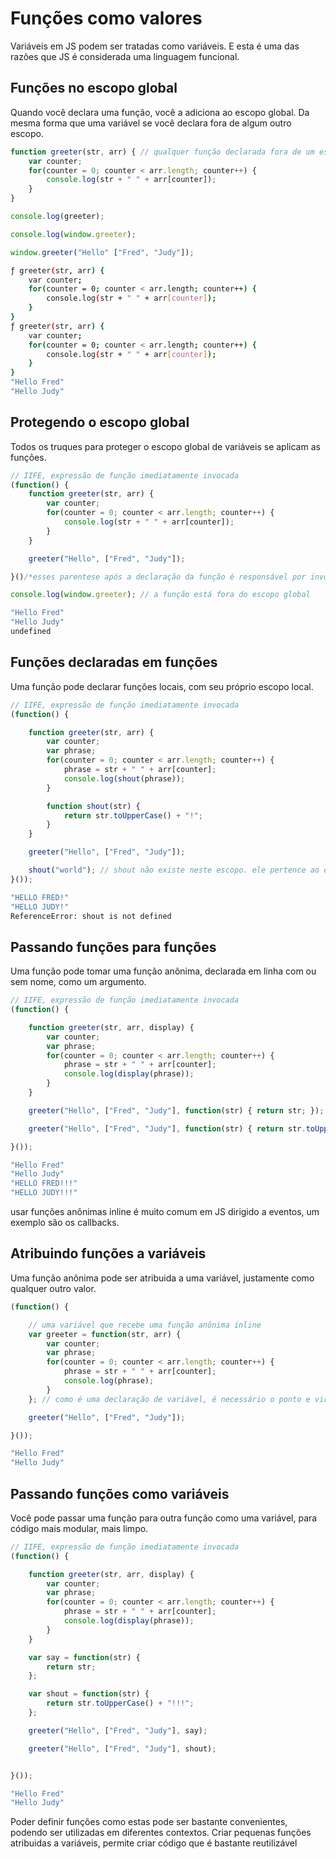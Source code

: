 Funções como valores
==================================

Variáveis em JS podem ser tratadas como variáveis. E esta é uma das razões que JS é considerada uma linguagem funcional.

Funções no escopo global
----------------------------------

Quando você declara uma função, você a adiciona ao escopo global. Da mesma forma que uma variável se você declara fora de algum outro escopo.

```js
function greeter(str, arr) { // qualquer função declarada fora de um escopo, vive no contexto global
    var counter;
    for(counter = 0; counter < arr.length; counter++) {
        console.log(str + " " + arr[counter]);
    }
}

console.log(greeter);

console.log(window.greeter);

window.greeter("Hello" ["Fred", "Judy"]);
```
```sh
ƒ greeter(str, arr) {
    var counter;
    for(counter = 0; counter < arr.length; counter++) {
        console.log(str + " " + arr[counter]);
    }
}
ƒ greeter(str, arr) {
    var counter;
    for(counter = 0; counter < arr.length; counter++) {
        console.log(str + " " + arr[counter]);
    }
}
"Hello Fred"
"Hello Judy"
```

Protegendo o escopo global
-------------------------------------

Todos os truques para proteger o escopo global de variáveis se aplicam as funções.

```js
// IIFE, expressão de função imediatamente invocada
(function() {
    function greeter(str, arr) {
        var counter;
        for(counter = 0; counter < arr.length; counter++) {
            console.log(str + " " + arr[counter]);
        }
    }

    greeter("Hello", ["Fred", "Judy"]);

}()/*esses parentese após a declaração da função é responsável por invocar a função imediatamente*/);

console.log(window.greeter); // a função está fora do escopo global
```
```sh
"Hello Fred"
"Hello Judy"
undefined
```

Funções declaradas em funções
--------------------------------

Uma função pode declarar funções locais, com seu próprio escopo local.

```js
// IIFE, expressão de função imediatamente invocada
(function() {

    function greeter(str, arr) {
        var counter;
        var phrase;
        for(counter = 0; counter < arr.length; counter++) {
            phrase = str + " " + arr[counter];
            console.log(shout(phrase));
        }

        function shout(str) {
            return str.toUpperCase() + "!";
        }
    }

    greeter("Hello", ["Fred", "Judy"]);

    shout("world"); // shout não existe neste escopo. ele pertence ao escopo local da função greeter()
}());

```
```sh
"HELLO FRED!"
"HELLO JUDY!"
ReferenceError: shout is not defined
```

Passando funções para funções
-------------------------------------

Uma função pode tomar uma função anônima, declarada em linha com ou sem nome, como um argumento.

```js
// IIFE, expressão de função imediatamente invocada
(function() {

    function greeter(str, arr, display) {
        var counter;
        var phrase;
        for(counter = 0; counter < arr.length; counter++) {
            phrase = str + " " + arr[counter];
            console.log(display(phrase));
        }
    }

    greeter("Hello", ["Fred", "Judy"], function(str) { return str; });

    greeter("Hello", ["Fred", "Judy"], function(str) { return str.toUpperCase() + "!!!"; });

}());
```
```sh
"Hello Fred"
"Hello Judy"
"HELLO FRED!!!"
"HELLO JUDY!!!"
```

usar funções anônimas inline é muito comum em JS dirigido a eventos, um exemplo são os callbacks.

Atribuindo funções a variáveis
-------------------------------------

Uma função anônima pode ser atribuida a uma variável, justamente como qualquer outro valor.

```js
(function() {

    // uma variável que recebe uma função anônima inline
    var greeter = function(str, arr) {
        var counter;
        var phrase;
        for(counter = 0; counter < arr.length; counter++) {
            phrase = str + " " + arr[counter];
            console.log(phrase);
        }
    }; // como é uma declaração de variável, é necessário o ponto e virgula aqui

    greeter("Hello", ["Fred", "Judy"]);

}());
```
```sh
"Hello Fred"
"Hello Judy"
```

Passando funções como variáveis
-----------------------------------------

Você pode passar uma função para outra função como uma variável, para código mais modular, mais limpo.

```js
// IIFE, expressão de função imediatamente invocada
(function() {

    function greeter(str, arr, display) {
        var counter;
        var phrase;
        for(counter = 0; counter < arr.length; counter++) {
            phrase = str + " " + arr[counter];
            console.log(display(phrase));
        }
    }

    var say = function(str) {
        return str;
    };

    var shout = function(str) {
        return str.toUpperCase() + "!!!";
    };

    greeter("Hello", ["Fred", "Judy"], say);

    greeter("Hello", ["Fred", "Judy"], shout);


}());
```
```sh
"Hello Fred"
"Hello Judy"
```

Poder definir funções como estas pode ser bastante convenientes, podendo ser utilizadas em diferentes contextos. Criar pequenas funções atribuidas a variáveis, permite criar código que é bastante reutilizável
